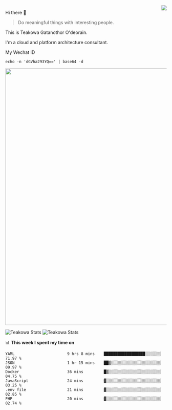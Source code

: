 <img align="right" src="https://github-readme-stats.vercel.app/api?username=Teakowa&show_icons=true&icon_color=2f80ed&text_color=718096&bg_color=ffffff&hide_title=true" />

Hi there 👋

> Do meaningful things with interesting people.

This is Teakowa Gatanothor O'deorain.

I'm a cloud and platform architecture consultant.

My Wechat ID

```
echo -n 'dGVha293YQ==' | base64 -d
```

<a href="https://github.com/ryo-ma/github-profile-trophy">
  <img width=800 src="https://github-profile-trophy.vercel.app/?username=Teakowa&column=8&theme=radical&no-frame=true&no-bg=true"/>
</a>

![Teakowa Stats](https://github-profile-summary-cards.vercel.app/api/cards/repos-per-language?username=Teakowa&theme=nord_bright)
![Teakowa Stats](https://github-profile-summary-cards.vercel.app/api/cards/most-commit-language?username=Teakowa&theme=nord_bright)


📊 **This week I spent my time on**
<!--START_SECTION:waka-->

```text
YAML                       9 hrs 8 mins    ██████████████████░░░░░░░   71.97 %
JSON                       1 hr 15 mins    ██▒░░░░░░░░░░░░░░░░░░░░░░   09.97 %
Docker                     36 mins         █▒░░░░░░░░░░░░░░░░░░░░░░░   04.75 %
JavaScript                 24 mins         ▓░░░░░░░░░░░░░░░░░░░░░░░░   03.25 %
.env file                  21 mins         ▓░░░░░░░░░░░░░░░░░░░░░░░░   02.85 %
PHP                        20 mins         ▓░░░░░░░░░░░░░░░░░░░░░░░░   02.74 %
```

<!--END_SECTION:waka-->
